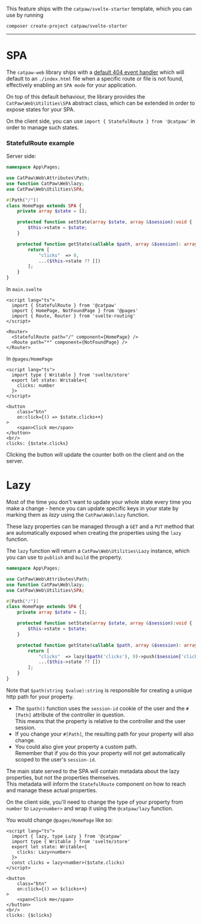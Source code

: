 This feature ships with the `catpaw/svelte-starter` template, which you can use by running<br/>
```
composer create-project catpaw/svelte-starter
```
<hr/>

# SPA

The `catpaw-web` library ships with a [default 404 event handler](./3.WebPathNotFound.md) which will default to an `./index.html` file when a specific route or file is not found, effectively enabling an `SPA mode` for your application.<br/>

On top of this default behaviour, the library provides the `CatPaw\Web\Utilities\SPA` abstract class, which can be extended in order to expose states for your SPA.<br/>

On the client side, you can use `import { StatefulRoute } from '@catpaw'` in order to manage such states.

### StatefulRoute example

Server side:
```php
namespace App\Pages;

use CatPaw\Web\Attributes\Path;
use function CatPaw\Web\lazy;
use CatPaw\Web\Utilities\SPA;

#[Path("/")]
class HomePage extends SPA {
    private array $state = [];

    protected function setState(array $state, array &$session):void {
        $this->state = $state;
    }

    protected function getState(callable $path, array &$session): array {
        return [
            "clicks"  => 0,
            ...($this->state ?? [])
        ];
    }
}
```

In `main.svelte`
```svelte
<script lang="ts">
  import { StatefulRoute } from '@catpaw'
  import { HomePage, NotFoundPage } from '@pages'
  import { Route, Router } from 'svelte-routing'
</script>

<Router>
  <StatefulRoute path="/" component={HomePage} />
  <Route path="*" component={NotFoundPage} />
</Router>
```

In `@pages/HomePage`
```svelte
<script lang="ts">
  import type { Writable } from 'svelte/store'
  export let state: Writable<{
    clicks: number
  }>
</script>

<button
    class="btn"
    on:click={() => $state.clicks++}
>
    <span>Click me</span>
</button>
<br/>
clicks: {$state.clicks}
```

Clicking the button will update the counter both on the client and on the server.

# Lazy

Most of the time you don't want to update your whole state every time you make a change - hence you can update specific keys in your state by marking them as _lazy_ using the `CatPaw\Web\lazy` function.

These lazy properties can be managed through a `GET` and a `PUT` method  that are automatically exposed when creating the properties using the `lazy` function.

The `lazy` function will return a `CatPaw\Web\Utilities\Lazy` instance, which you can use to `publish` and `build` the property.

```php
namespace App\Pages;

use CatPaw\Web\Attributes\Path;
use function CatPaw\Web\lazy;
use CatPaw\Web\Utilities\SPA;

#[Path("/")]
class HomePage extends SPA {
    private array $state = [];

    protected function setState(array $state, array &$session):void {
        $this->state = $state;
    }

    protected function getState(callable $path, array &$session): array {
        return [
            "clicks"  => lazy($path('clicks'), 0)->push($session['clicks'])->build(),
            ...($this->state ?? [])
        ];
    }
}
```

Note that `$path(string $value):string` is responsible for creating a unique http path for your property.<br/>
- The `$path()` function uses the `session-id` cookie of the user and the `#[Path]` attribute of the controller in question.<br/>
  This means that the property is relative to the controller and the user session.<br/>
- If you change your `#[Path]`, the resulting path for your property will also change.<br/>
- You could also give your property a custom path.<br/>
  Remember that if you do this your property will not get automatically scoped to the user's `session-id`.

The main state served to the SPA will contain metadata about the lazy properties, but not the properties themselves.<br/>
This metadata will inform the `StatefulRoute` component on how to reach and manage these actual properties.

On the client side, you'll need to change the type of your property from `number` to `Lazy<number>` and wrap it using the `@catpaw/lazy` function.

You would change `@pages/HomePage` like so:
```svelte
<script lang="ts">
  import { lazy, type Lazy } from '@catpaw'
  import type { Writable } from 'svelte/store'
  export let state: Writable<{
    clicks: Lazy<number>
  }>
  const clicks = lazy<number>($state.clicks)
</script>

<button
    class="btn"
    on:click={() => $clicks++}
>
    <span>Click me</span>
</button>
<br/>
clicks: {$clicks}
```
